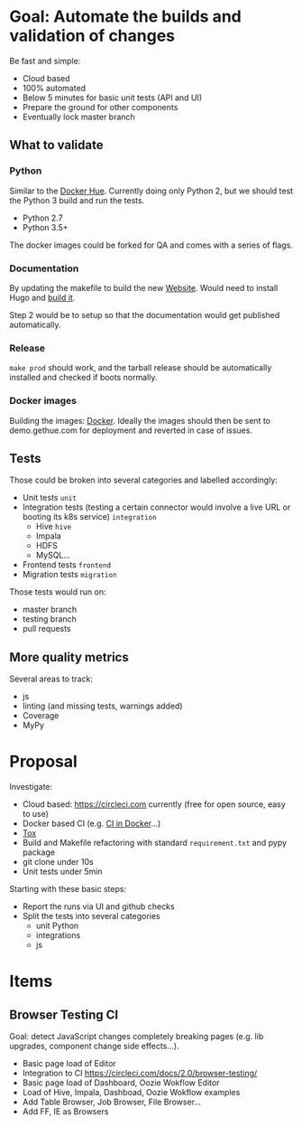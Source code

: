 # Goal: Automate the builds and validation of changes

Be fast and simple:

* Cloud based
* 100% automated
* Below 5 minutes for basic unit tests (API and UI)
* Prepare the ground for other components
* Eventually lock master branch

## What to validate

### Python

Similar to the [Docker Hue](/tools/docker/hue). Currently doing only Python 2, but we should test the Python 3 build and run the tests.

* Python 2.7
* Python 3.5+

The docker images could be forked for QA and comes with a series of flags.

### Documentation

By updating the makefile to build the new [Website](/docs/docs-site). Would need to install Hugo and [build it](https://docs.gethue.com/developer/development/#documentation).

Step 2 would be to setup so that the documentation would get published automatically.

### Release

`make prod` should work, and the tarball release should be automatically installed and checked if boots normally.

### Docker images

Building the images: [Docker](/tools/docker/).
Ideally the images should then be sent to demo.gethue.com for deployment and reverted in case of issues.

## Tests

Those could be broken into several categories and labelled accordingly:

* Unit tests `unit`
* Integration tests (testing a certain connector would involve a live URL or booting its k8s service) `integration`
  * Hive `hive`
  * Impala
  * HDFS
  * MySQL...
* Frontend tests `frontend`
* Migration tests `migration`

Those tests would run on:

* master branch
* testing branch
* pull requests

## More quality metrics

Several areas to track:

* js
* linting (and missing tests, warnings added)
* Coverage
* MyPy

# Proposal

Investigate:

* Cloud based: https://circleci.com currently (free for open source, easy to use)
* Docker based CI (e.g. [CI in Docker](https://itnext.io/shift-your-ci-scripts-to-docker-build-92453bca9f75)...)
* [Tox](https://tox.readthedocs.io)
* Build and Makefile refactoring with standard `requirement.txt` and pypy package
* git clone under 10s
* Unit tests under 5min

Starting with these basic steps:

* Report the runs via UI and github checks
* Split the tests into several categories
  * unit Python
  * integrations
  * js

# Items

## Browser Testing CI

Goal: detect JavaScript changes completely breaking pages (e.g. lib upgrades, component change side effects...).

* Basic page load of Editor
* Integration to CI https://circleci.com/docs/2.0/browser-testing/
* Basic page load of Dashboard, Oozie Wokflow Editor
* Load of Hive, Impala, Dashboad, Oozie Wokflow examples
* Add Table Browser, Job Browser, File Browser...
* Add FF, IE as Browsers

